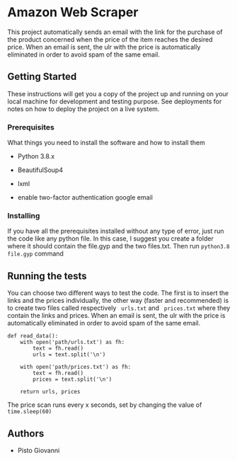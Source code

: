 # Amazon Web Scraper 

This project automatically sends an email with the link for the purchase of the product concerned when the price of the item reaches the desired price.  When an email is sent, the ulr with the price is automatically eliminated in order to avoid spam of the same email.


## Getting Started

These instructions will get you a copy of the project up and running on your local machine for development and testing purpose. See deployments for notes on how to deploy the project on a live system.

### Prerequisites 

What things you need to install the software and how to install them

* Python 3.8.x

* BeautifulSoup4

* lxml

* enable two-factor authentication google email

### Installing

If you have all the prerequisites installed without any type of error, just run the code like any python file.
In this case, I suggest you create a folder where it should contain the file.gyp and the two files.txt. 
Then run ```python3.8 file.gyp``` command

## Running the tests

You can choose two different ways to test the code. The first is to insert the links and the prices individually, the other way (faster and recommended) is to create two files called respectively ``` urls.txt``` and ``` prices.txt``` where they contain the links and prices. When an email is sent, the ulr with the price is automatically eliminated in order to avoid spam of the same email.

```
def read_data():
    with open('path/urls.txt') as fh:
        text = fh.read()
        urls = text.split('\n')

    with open('path/prices.txt') as fh:
        text = fh.read()
        prices = text.split('\n')

    return urls, prices
```
The price scan runs every x seconds, set by changing the value of ```time.sleep(60)```

## Authors
* Pisto Giovanni



